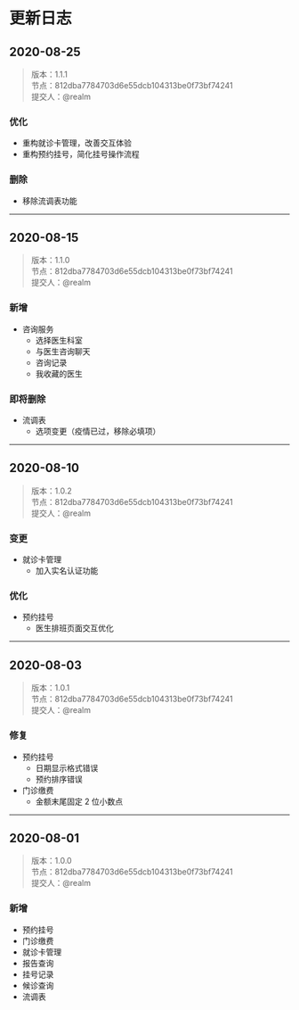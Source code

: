 # 更新日志

## 2020-08-25

> 版本：1.1.1  
> 节点：812dba7784703d6e55dcb104313be0f73bf74241  
> 提交人：@realm

### 优化

- 重构就诊卡管理，改善交互体验
- 重构预约挂号，简化挂号操作流程

### 删除

- 移除流调表功能

---

## 2020-08-15

> 版本：1.1.0  
> 节点：812dba7784703d6e55dcb104313be0f73bf74241  
> 提交人：@realm

### 新增

- 咨询服务
  - 选择医生科室
  - 与医生咨询聊天
  - 咨询记录
  - 我收藏的医生

### 即将删除

- 流调表
  - 选项变更（疫情已过，移除必填项）

---

## 2020-08-10

> 版本：1.0.2  
> 节点：812dba7784703d6e55dcb104313be0f73bf74241  
> 提交人：@realm

### 变更

- 就诊卡管理
  - 加入实名认证功能

### 优化

- 预约挂号
  - 医生排班页面交互优化

---

## 2020-08-03

> 版本：1.0.1  
> 节点：812dba7784703d6e55dcb104313be0f73bf74241  
> 提交人：@realm

### 修复

- 预约挂号
  - 日期显示格式错误
  - 预约排序错误
- 门诊缴费
  - 金额末尾固定 2 位小数点

---

## 2020-08-01

> 版本：1.0.0  
> 节点：812dba7784703d6e55dcb104313be0f73bf74241  
> 提交人：@realm

### 新增

- 预约挂号
- 门诊缴费
- 就诊卡管理
- 报告查询
- 挂号记录
- 候诊查询
- 流调表
